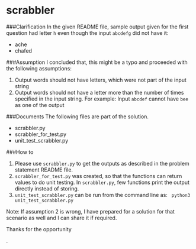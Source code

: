 # scrabbler

###Clarification
In the given README file, sample output given for the first question had letter ```h```  even though the input ```abcdefg``` did not have it:
+ ache
+ chafed

###Assumption
I concluded that, this might be a typo and proceeded with the following assumptions:

1. Output words should not have letters, which were not part of the input string
2. Output words should not have a letter more than the number of times specified in the input string. For example:
   Input ```abcdef``` cannot have ```bee``` as one of the output

###Documents
The following files are part of the solution. 

+ scrabbler.py
+ scrabbler_for_test.py
+ unit_test_scrabbler.py

###How to
1. Please use ```scrabbler.py``` to get the outputs as described in the problem statement README file.  
2. ```scrabbler_for_test.py``` was created, so that the functions can return values to do unit testing. In ```scrabbler.py```, few functions print the output directly instead of storing.
3. ```unit_test_scrabbler.py``` can be run from the command line as: ``` python3 unit_test_scrabbler.py```

Note:
If assumption 2 is wrong, I have prepared for a solution for that scenario as well and I can share it if required.

Thanks for the opportunity

. 



